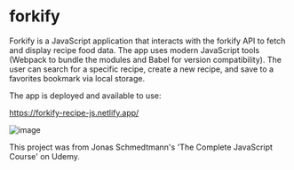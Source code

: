 # forkify 


Forkify is a JavaScript application that interacts with the forkify API to fetch and display recipe food data. The app uses modern JavaScript tools (Webpack to bundle the modules and Babel for version compatibility). The user can search for a specific recipe, create a new recipe, and save to a favorites bookmark via local storage.

The app is deployed and available to use:

https://forkify-recipe-js.netlify.app/


![image](https://user-images.githubusercontent.com/65421302/107585388-027d0d80-6bb3-11eb-8b06-f0d9313219b4.png)

This project was from Jonas Schmedtmann's 'The Complete JavaScript Course' on Udemy. 
